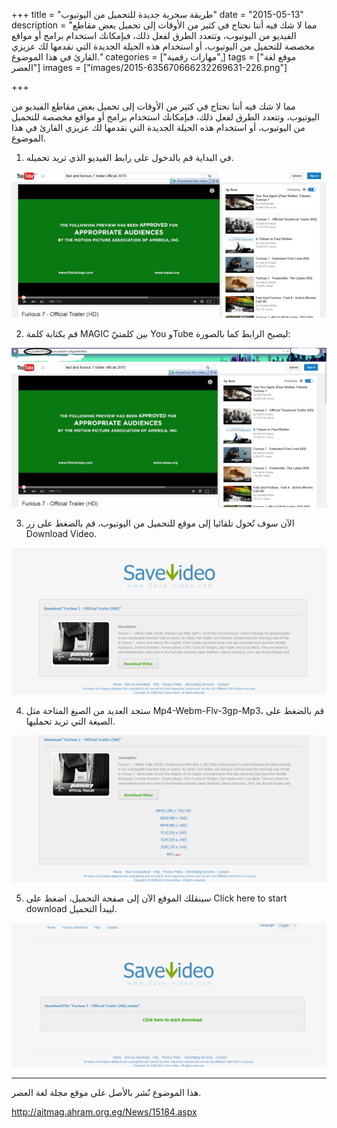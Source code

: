 +++
title = "طريقة سحرية جديدة للتحميل من اليوتيوب"
date = "2015-05-13"
description = "مما لا شك فيه أننا نحتاج في كثير من الأوقات إلى تحميل بعض مقاطع الفيديو من اليوتيوب، وتتعدد الطرق لفعل ذلك، فبإمكانك استخدام برامج أو مواقع مخصصة للتحميل من اليوتيوب، أو استخدام هذه الحيلة الجديدة التي نقدمها لك عزيزي القارئ في هذا الموضوع."
categories = ["مهارات رقمية",]
tags = ["موقع لغة العصر"]
images = ["images/2015-635670666232269631-226.png"]

+++

مما لا شك فيه أننا نحتاج في كثير من الأوقات إلى تحميل بعض مقاطع الفيديو من اليوتيوب، وتتعدد الطرق لفعل ذلك، فبإمكانك استخدام برامج أو مواقع مخصصة للتحميل من اليوتيوب، أو استخدام هذه الحيلة الجديدة التي نقدمها لك عزيزي القارئ في هذا الموضوع.

1. في البداية قم بالدخول على رابط الفيديو الذي تريد تحميله.

![1](images/2015-635670665113995538-399.png)

2. قم بكتابة كلمة MAGIC بين كلمتيّ You وTube ليصبح الرابط كما بالصورة:

![2](images/2015-635670665601804916-180.png)

3. الآن سوف تُحول تلقائيا إلى موقع للتحميل من اليوتيوب، قم بالضغط على زر Download Video.

![3](images/2015-635670666232269631-226.png)

4. ستجد العديد من الصيغ المتاحة مثل Mp4-Webm-Flv-3gp-Mp3، قم بالضغط على الصيغة التي تريد تحمليها.

![4](images/2015-635670666465705637-570.png)

5. سينقلك الموقع الآن إلى صفحة التحميل، اضغط على Click here to start download ليبدأ التحميل.

![5](images/2015-635670666696016663-601.png)

---
هذا الموضوع نٌشر باﻷصل على موقع مجلة لغة العصر.

http://aitmag.ahram.org.eg/News/15184.aspx

